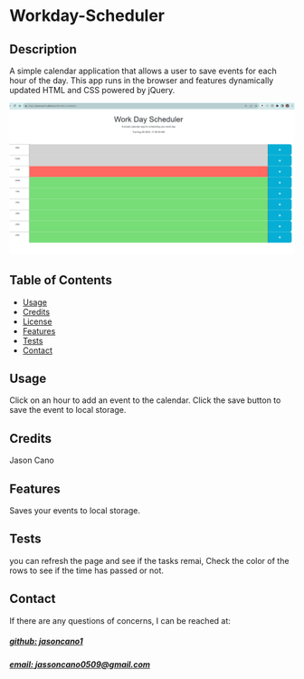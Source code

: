# Workday-Scheduler


## Description
A simple calendar application that allows a user to save events for each hour of the day. This app runs in the browser and features dynamically updated HTML and CSS powered by jQuery.

![app_image](assets/images/mockup.png)

## Table of Contents
- [Usage](#usage)
- [Credits](#credits)
- [License](#license)
- [Features](#features)
- [Tests](#tests)
- [Contact](#contact)


## Usage
Click on an hour to add an event to the calendar. Click the save button to save the event to local storage.

## Credits
Jason Cano



## Features
Saves your events to local storage.

## Tests
you can refresh the page and see if the tasks remai, Check the color of the rows to see if the time has passed or not.

## Contact
If there are any questions of concerns, I can be reached at:
##### [github: jasoncano1](https://github.com/jasoncano1)
##### [email: jassoncano0509@gmail.com](mailto:jassoncano0509@gmail.com)

